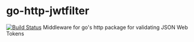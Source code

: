 # go-http-jwtfilter
[![Build Status](https://travis-ci.org/christoph-k/go-http-jwtfilter.svg?branch=master)](https://travis-ci.org/christoph-k/go-http-jwtfilter)
Middleware for go's http package for validating JSON Web Tokens
